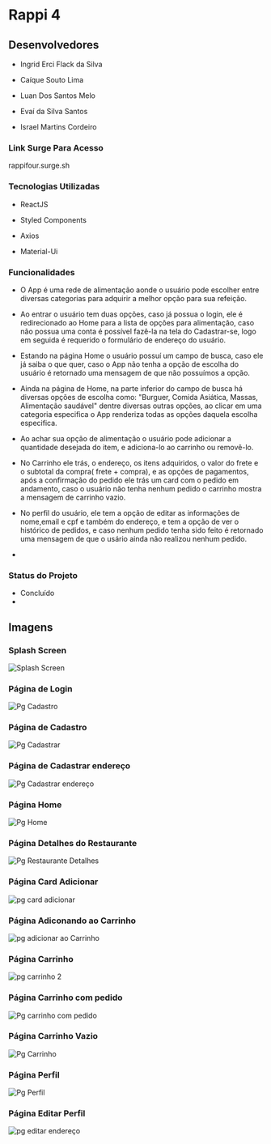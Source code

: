 # Rappi 4

## Desenvolvedores 

- Ingrid Erci Flack da Silva
 
- Caíque Souto Lima

- Luan Dos Santos Melo

- Evaí da Silva Santos

- Israel Martins Cordeiro


### Link Surge Para Acesso 

rappifour.surge.sh


### Tecnologias Utilizadas

- ReactJS
 
- Styled Components

- Axios
 
- Material-Ui


### Funcionalidades 
- O App é uma rede de alimentação aonde o usuário pode escolher entre diversas categorias para adquirir a melhor opção para sua refeição.

- Ao entrar o usuário tem duas opções, caso já possua o login, ele é redirecionado ao Home para a lista de opções para alimentação, caso não possua uma conta é possível fazê-la na tela do Cadastrar-se, logo em seguida é requerido o formulário de endereço do usuário.

- Estando na página Home o usuário possuí um campo de busca, caso ele já saiba o que quer, caso o App não tenha a opção de escolha do usuário é retornado uma mensagem de que não possuímos a opção.
 
- Ainda na página de Home, na parte inferior do campo de busca há diversas opções de escolha como: "Burguer, Comida Asiática, Massas, Alimentação saudável" dentre diversas outras opções, ao clicar em uma categoria especifica o App renderiza todas as opções daquela escolha especifica.

- Ao achar sua opção de alimentação o usuário pode adicionar a quantidade desejada do item, e adiciona-lo ao carrinho ou removê-lo.

- No Carrinho ele trás, o endereço, os itens adquiridos, o valor do frete e o subtotal da compra( frete + compra), e as opções de pagamentos, após a confirmação do pedido ele trás um card com o pedido em andamento, caso o usuário não tenha nenhum pedido o carrinho mostra a mensagem de carrinho vazio.

- No perfil do usuário, ele tem a opção de editar as informações de nome,email e cpf e também do endereço, e tem a opção de ver o histórico de pedidos, e caso nenhum pedido tenha sido feito é retornado uma mensagem de que o usário ainda não realizou nenhum pedido. 
- 


### Status do Projeto

- Concluído
- 

## Imagens 



### Splash Screen 



![Splash Screen](https://user-images.githubusercontent.com/85313042/132930180-d5e714ff-a504-4b7f-9ecd-b107849ab81d.png)




### Página de Login 




![Pg Cadastro](https://user-images.githubusercontent.com/85313042/132930238-9745a67b-9763-403e-b76e-62877f011554.png)




### Página de Cadastro 




![Pg Cadastrar](https://user-images.githubusercontent.com/85313042/132930252-75fec54e-c66f-4ba8-b5c1-4f8baef09f4d.png)




### Página de Cadastrar endereço




![Pg Cadastrar endereço](https://user-images.githubusercontent.com/85313042/132930261-84742b16-decf-4ea7-a3ff-229bd2a6550c.png)




### Página Home



![Pg Home](https://user-images.githubusercontent.com/85313042/132930284-189d47e5-d249-42c2-8be6-ba0bf0d6faeb.png)




### Página Detalhes do Restaurante



![Pg Restaurante Detalhes](https://user-images.githubusercontent.com/85313042/132930407-fadff5c5-7b8f-47c7-b23c-e61ca6c4221e.png)




### Página Card Adicionar 



![pg card adicionar](https://user-images.githubusercontent.com/85313042/132930578-2d3ccf53-ef73-40fe-a253-85809e7feb1a.png)




### Página Adiconando ao Carrinho



![pg adicionar ao Carrinho](https://user-images.githubusercontent.com/85313042/132930697-befe4559-6fd3-4385-95cb-bf697788627d.png)




### Página Carrinho 



![pg carrinho 2](https://user-images.githubusercontent.com/85313042/132930558-1f5084e7-3061-4c20-9039-182194a38128.png)


### Página Carrinho com pedido 


![Pg carrinho com pedido](https://user-images.githubusercontent.com/85313042/132931194-dd9787dd-ca12-4253-9e5e-7120e75c9267.jpg)




### Página Carrinho Vazio 



![Pg Carrinho](https://user-images.githubusercontent.com/85313042/132930728-b7f0cd1c-c6c7-4d29-87cb-dab0acbbda6c.png)




### Página Perfil



![Pg Perfil](https://user-images.githubusercontent.com/85313042/132930779-5ff70bff-0ee1-4af1-8914-d6dc373b825c.png)




### Página Editar Perfil 



![pg editar endereço](https://user-images.githubusercontent.com/85313042/132930939-b7fe71e6-f15e-4a7b-a4af-4f86e247217e.png)












